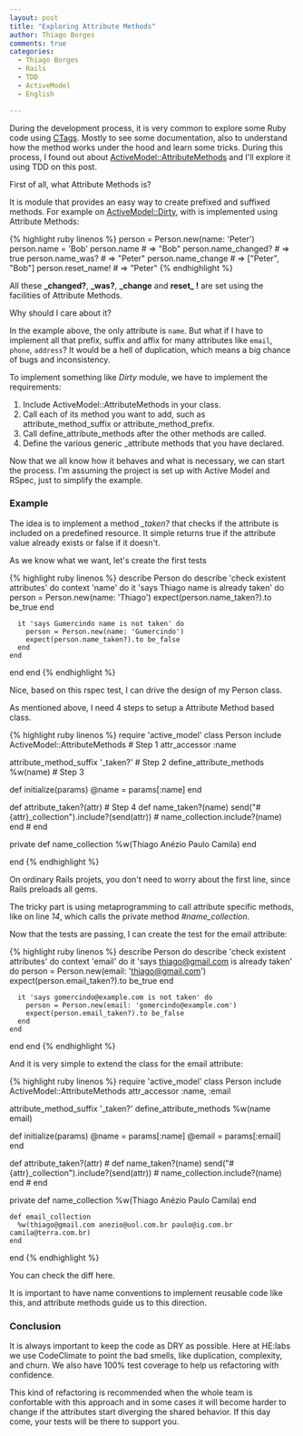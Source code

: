 ```yaml
---
layout: post
title: "Exploring Attribute Methods"
author: Thiago Borges
comments: true
categories:
  - Thiago Borges
  - Rails
  - TDD
  - ActiveModel
  - English

---
```


During the development process, it is very common to
explore some Ruby code using [CTags][ctags].
Mostly to see some documentation, also to understand how
the method works under the hood and learn some tricks.
During this process, I found out about
[ActiveModel::AttributeMethods][attr-methods]
and I'll explore it using TDD on this post.

<!--more-->

First of all, what Attribute Methods is?

It is module that provides an easy way to create
prefixed and suffixed methods. For example on
[ActiveModel::Dirty][dirty],
with is implemented using Attribute Methods:

{% highlight ruby linenos %}
person = Person.new(name: 'Peter')
person.name = 'Bob'
person.name          # => "Bob"
person.name_changed? # => true
person.name_was?     # => "Peter"
person.name_change   # => ["Peter", "Bob"]
person.reset_name!   # => "Peter"
{% endhighlight %}

All these **_changed?**, **_was?**, **_change** and
**reset_ !** are set using the facilities of Attribute
Methods.

Why should I care about it?

In the example above, the only attribute is `name`.
But what if I have to implement all that prefix,
suffix and affix for many attributes like `email`,
`phone`, `address`? It would be a hell of duplication,
which means a big chance of bugs and inconsistency.


To implement something like *Dirty* module, we have to
implement the requirements:

1. Include ActiveModel::AttributeMethods in your class.
2. Call each of its method you want to add, such as attribute_method_suffix or attribute_method_prefix.
3. Call define_attribute_methods after the other methods are called.
4. Define the various generic _attribute methods that you have declared.

Now that we all know how it behaves and what is necessary, we can start the process. I'm assuming the project is set up with Active Model and RSpec, just to simplify the example.

### Example
The idea is to implement a method *_taken?* that checks if the attribute
is included on a predefined resource. It simple returns true if the
attribute value already exists or false if it doesn't.

As we know what we want, let's create the first tests

{% highlight ruby linenos %}
describe Person do
  describe 'check existent attributes' do
    context 'name' do
      it 'says Thiago name is already taken' do
        person = Person.new(name: 'Thiago')
        expect(person.name_taken?).to be_true
      end

      it 'says Gumercindo name is not taken' do
        person = Person.new(name: 'Gumercindo')
        expect(person.name_taken?).to be_false
      end
    end
  end
end
{% endhighlight %}

Nice, based on this rspec test, I can drive the design of my Person
class.

As mentioned above, I need 4 steps to setup a Attribute Method based
class.

{% highlight ruby linenos %}
require 'active_model'
class Person
  include ActiveModel::AttributeMethods  # Step 1
  attr_accessor :name

  attribute_method_suffix '_taken?'      # Step 2
  define_attribute_methods %w(name)      # Step 3

   def initialize(params)
     @name = params[:name]
   end

  def attribute_taken?(attr)             # Step 4     def name_taken?(name)
    send("#{attr}_collection").include?(send(attr)) #   name_collection.include?(name)
  end                                               # end

  private
    def name_collection
      %w(Thiago Anézio Paulo Camila)
    end

 end
{% endhighlight %}

On ordinary Rails projets, you don't need to worry about the first line,
since Rails preloads all gems.

The tricky part is using metaprogramming to call attribute specific
methods, like on line *14*, which calls the private method
*#name_collection*.

Now that the tests are passing, I can create the test for the email
attribute:

{% highlight ruby linenos %}
describe Person do
  describe 'check existent attributes' do
    context 'email' do
      it 'says thiago@gmail.com is already taken' do
        person = Person.new(email: 'thiago@gmail.com')
        expect(person.email_taken?).to be_true
      end

      it 'says gomercindo@example.com is not taken' do
        person = Person.new(email: 'gomercindo@example.com')
        expect(person.email_taken?).to be_false
      end
    end
  end
end
{% endhighlight %}

And it is very simple to extend the class for the email attribute:


{% highlight ruby linenos %}
require 'active_model'
class Person
  include ActiveModel::AttributeMethods
  attr_accessor :name, :email

  attribute_method_suffix '_taken?'
  define_attribute_methods %w(name email)

  def initialize(params)
    @name = params[:name]
    @email = params[:email]
  end

  def attribute_taken?(attr)                        # def name_taken?(name)
    send("#{attr}_collection").include?(send(attr)) #   name_collection.include?(name)
  end                                               # end

  private
    def name_collection
      %w(Thiago Anézio Paulo Camila)
    end

    def email_collection
      %w(thiago@gmail.com anezio@uol.com.br paulo@ig.com.br camila@terra.com.br)
    end
end
{% endhighlight %}

You can check the diff here.

It is important to have name conventions to implement reusable code
like this, and attribute methods guide us to this direction.


### Conclusion

It is always important to keep the code as DRY as possible.
Here at HE:labs we use CodeClimate to point the bad smells, like
duplication, complexity, and churn. We also have 100% test coverage
to help us refactoring with confidence.

This kind of refactoring is recommended when the whole team
is confortable with this approach and in some cases it will become
harder to change if the attributes start diverging the shared
behavior. If this day come, your tests will be there to support
you.


[ctags]: http://ctags.sourceforge.net/
[attr-methods]: http://api.rubyonrails.org/classes/ActiveModel/AttributeMethods.html
[dirty]: http://api.rubyonrails.org/classes/ActiveModel/Dirty.html

